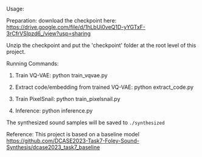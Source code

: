Usage:

Preparation: download the checkpoint here: https://drive.google.com/file/d/1hLbUi0veQ1D-yYGTxF-3rCfrVSIpzd6_/view?usp=sharing

Unzip the checkpoint and put the 'checkpoint' folder at the root level of this project.

Running Commands:

1. Train VQ-VAE:
   python train_vqvae.py
   
2. Extract code/embedding from trained VQ-VAE:
   python extract_code.py
   
3. Train PixelSnail:
   python train_pixelsnail.py
    
4. Inference:
   python inference.py

The synthesized sound samples will be saved to `./synthesized`

Reference: This project is based on a baseline model https://github.com/DCASE2023-Task7-Foley-Sound-Synthesis/dcase2023_task7_baseline
